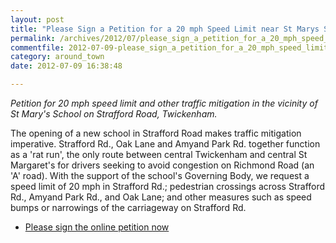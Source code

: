 ```yaml
---
layout: post
title: "Please Sign a Petition for a 20 mph Speed Limit near St Marys School"
permalink: /archives/2012/07/please_sign_a_petition_for_a_20_mph_speed_limit_ne.html
commentfile: 2012-07-09-please_sign_a_petition_for_a_20_mph_speed_limit_ne
category: around_town
date: 2012-07-09 16:38:48

---
```


*Petition for 20 mph speed limit and other traffic mitigation in the vicinity of St Mary's School on Strafford Road, Twickenham.*

The opening of a new school in Strafford Road makes traffic mitigation imperative. Strafford Rd., Oak Lane and Amyand Park Rd. together function as a 'rat run', the only route between central Twickenham and central St Margaret's for drivers seeking to avoid congestion on Richmond Road (an 'A' road). With the support of the school's Governing Body, we request a speed limit of 20 mph in Strafford Rd.; pedestrian crossings across Strafford Rd., Amyand Park Rd., and Oak Lane; and other measures such as speed bumps or narrowings of the carriageway on Strafford Rd.

-   [Please sign the online petition now](http://www.voiceregister.com/Traffic-mitigation-at-St-Marys-School-Twickenham)
